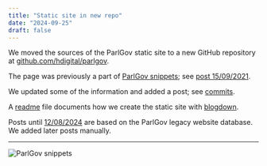 ```yaml
---
title: "Static site in new repo"
date: "2024-09-25"
draft: false
---
```


We moved the sources of the ParlGov static site to a new GitHub repository at
[github.com/hdigital/parlgov](https://github.com/hdigital/parlgov).

The page was previously a part of [ParlGov
snippets](https://github.com/hdigital/parlgov-snippets/); see [post
15/09/2021](/2021/09/15/static-parlgov-web-page/).

We updated some of the information and added a post; see
[commits](https://github.com/hdigital/parlgov/commits/main/).

A [readme](https://github.com/hdigital/parlgov/blob/main/README.md) file
documents how we create the static site with
[blogdown](https://pkgs.rstudio.com/blogdown/).

Posts until [12/08/2024](/2024/08/12/parlgov-2024-released/) are based on the
ParlGov legacy website database. We added later posts manually.

---

![ParlGov snippets](/images/parlgov-snippets.png)
